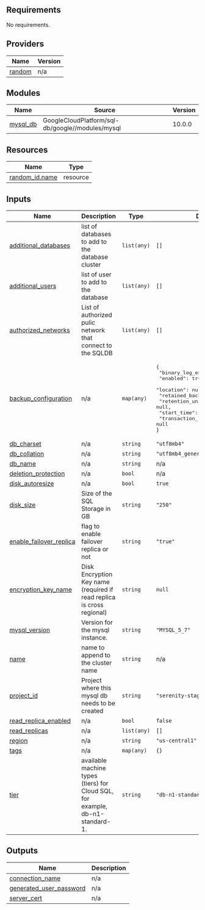 ## Requirements

No requirements.

## Providers

| Name | Version |
|------|---------|
| <a name="provider_random"></a> [random](#provider\_random) | n/a |

## Modules

| Name | Source | Version |
|------|--------|---------|
| <a name="module_mysql_db"></a> [mysql\_db](#module\_mysql\_db) | GoogleCloudPlatform/sql-db/google//modules/mysql | 10.0.0 |

## Resources

| Name | Type |
|------|------|
| [random_id.name](https://registry.terraform.io/providers/hashicorp/random/latest/docs/resources/id) | resource |

## Inputs

| Name | Description | Type | Default | Required |
|------|-------------|------|---------|:--------:|
| <a name="input_additional_databases"></a> [additional\_databases](#input\_additional\_databases) | list of databases to add to the database cluster | `list(any)` | `[]` | no |
| <a name="input_additional_users"></a> [additional\_users](#input\_additional\_users) | list of user to add to the database | `list(any)` | `[]` | no |
| <a name="input_authorized_networks"></a> [authorized\_networks](#input\_authorized\_networks) | List of authorized pulic network that connect to the SQLDB | `list(any)` | `[]` | no |
| <a name="input_backup_configuration"></a> [backup\_configuration](#input\_backup\_configuration) | n/a | `map(any)` | <pre>{<br>  "binary_log_enabled": true,<br>  "enabled": true,<br>  "location": null,<br>  "retained_backups": null,<br>  "retention_unit": null,<br>  "start_time": "12:13",<br>  "transaction_log_retention_days": null<br>}</pre> | no |
| <a name="input_db_charset"></a> [db\_charset](#input\_db\_charset) | n/a | `string` | `"utf8mb4"` | no |
| <a name="input_db_collation"></a> [db\_collation](#input\_db\_collation) | n/a | `string` | `"utf8mb4_general_ci"` | no |
| <a name="input_db_name"></a> [db\_name](#input\_db\_name) | n/a | `string` | n/a | yes |
| <a name="input_deletion_protection"></a> [deletion\_protection](#input\_deletion\_protection) | n/a | `bool` | n/a | yes |
| <a name="input_disk_autoresize"></a> [disk\_autoresize](#input\_disk\_autoresize) | n/a | `bool` | `true` | no |
| <a name="input_disk_size"></a> [disk\_size](#input\_disk\_size) | Size of the SQL Storage in GB | `string` | `"250"` | no |
| <a name="input_enable_failover_replica"></a> [enable\_failover\_replica](#input\_enable\_failover\_replica) | flag to enable failover replica or not | `string` | `"true"` | no |
| <a name="input_encryption_key_name"></a> [encryption\_key\_name](#input\_encryption\_key\_name) | Disk Encryption Key name (required if read replica is cross regional) | `string` | `null` | no |
| <a name="input_mysql_version"></a> [mysql\_version](#input\_mysql\_version) | Version for the mysql instance. | `string` | `"MYSQL_5_7"` | no |
| <a name="input_name"></a> [name](#input\_name) | name to append to the cluster name | `string` | n/a | yes |
| <a name="input_project_id"></a> [project\_id](#input\_project\_id) | Project where this mysql db needs to be created | `string` | `"serenity-stage-d334"` | no |
| <a name="input_read_replica_enabled"></a> [read\_replica\_enabled](#input\_read\_replica\_enabled) | n/a | `bool` | `false` | no |
| <a name="input_read_replicas"></a> [read\_replicas](#input\_read\_replicas) | n/a | `list(any)` | `[]` | no |
| <a name="input_region"></a> [region](#input\_region) | n/a | `string` | `"us-central1"` | no |
| <a name="input_tags"></a> [tags](#input\_tags) | n/a | `map(any)` | `{}` | no |
| <a name="input_tier"></a> [tier](#input\_tier) | available machine types (tiers) for Cloud SQL, for example, db-n1-standard-1. | `string` | `"db-n1-standard-1"` | no |

## Outputs

| Name | Description |
|------|-------------|
| <a name="output_connection_name"></a> [connection\_name](#output\_connection\_name) | n/a |
| <a name="output_generated_user_password"></a> [generated\_user\_password](#output\_generated\_user\_password) | n/a |
| <a name="output_server_cert"></a> [server\_cert](#output\_server\_cert) | n/a |
